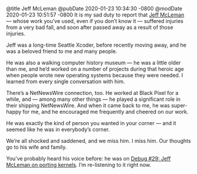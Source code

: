 @title Jeff McLeman
@pubDate 2020-01-23 10:34:30 -0800
@modDate 2020-01-23 10:51:57 -0800
It is my sad duty to report that [Jeff McLeman](https://www.jeffmcleman.com/) — whose work you’ve used, even if you don’t know it — suffered injuries from a very bad fall, and soon after passed away as a result of those injuries.

Jeff was a long-time Seattle Xcoder, before recently moving away, and he was a beloved friend to me and many people.

He was also a walking computer history museum — he was a little older than me, and he’d worked on a number of projects during that heroic age when people wrote new operating systems because they were needed. I learned from every single conversation with him.

There’s a NetNewsWire connection, too. He worked at Black Pixel for a while, and — among many other things — he played a significant role in their shipping NetNewsWire. And when it came back to me, he was super-happy for me, and he encouraged me frequently and cheered on our work.

He was exactly the kind of person you wanted in your corner — and it seemed like he was in everybody’s corner.

We’re all shocked and saddened, and we miss him. I miss him. Our thoughts go to his wife and family.

You’ve probably heard his voice before: he was on [Debug #29: Jeff McLeman on porting kernels](https://overcast.fm/+I_Lz9uCg). I’m re-listening to it right now.
